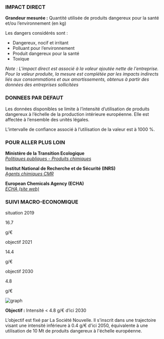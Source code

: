 ### IMPACT DIRECT

**Grandeur mesurée :** Quantité utilisée de produits dangereux pour la santé et/ou l’environnement (en kg)

Les dangers considérés sont :  
*  Dangereux, nocif et irritant
* Polluant pour l’environnement
* Produit dangereux pour la santé
* Toxique

*Note : L'impact direct est associé à la valeur ajoutée nette de l'entreprise. Pour la valeur produite, la mesure est complétée par les impacts indirects liés aux consommations et aux amortissements, obtenus à partir des données des entreprises sollicitées*

### DONNEES PAR DEFAUT

Les données disponibles se limite à l’intensité d’utilisation de produits dangereux à l’échelle de la production intérieure européenne. Elle est affectée à l’ensemble des unités légales.

L’intervalle de confiance associé à l’utilisation de la valeur est à 1000 %.

### POUR ALLER PLUS LOIN

**Ministère de la Transition Ecologique**  
[*Politiques publiques - Produits chimiques*](https://www.ecologie.gouv.fr/politiques/produits-chimiques)

**Institut National de Recherche et de Sécurité (INRS)**  
[*Agents chimiques CMR*](https://www.inrs.fr/risques/cmr-agents-chimiques/ce-qu-il-faut-retenir.html)

**European Chemicals Agency (ECHA)**  
[*ECHA (site web)*](https://echa.europa.eu/fr/home)

### SUIVI MACRO-ECONOMIQUE

<div class="references-blocks">
    <div id="block-1">
    <p id="titre-block">situation 2019</p>
    <p id="value-block">16.7</p>
    <p id="unit-block">g/€</p>
    </div>
    <div id="block-2">
    <p id="titre-block">objectif 2021</p>
    <p id="value-block">14.4</p>
    <p id="unit-block">g/€</p>
    </div>
    <div id="block-3">
    <p id="titre-block">objectif 2030</p>
    <p id="value-block">4.8</p>
    <p id="unit-block">g/€</p>
    </div>
</div>

<div id="graph">
    <img id="graph-img" src="/graphics/HAZ_Graphe-eu-pi.png" alt="graph"/>
</div>

**Objectif :** Intensité < 4.8 g/€ d’ici 2030 

L’objectif est fixé par La Société Nouvelle. Il s'inscrit dans une trajectoire visant une intensité inférieure à 0.4 g/€ d'ici 2050, équivalente à une utilisation de 10 Mt de produits dangereux à l'échelle européenne.